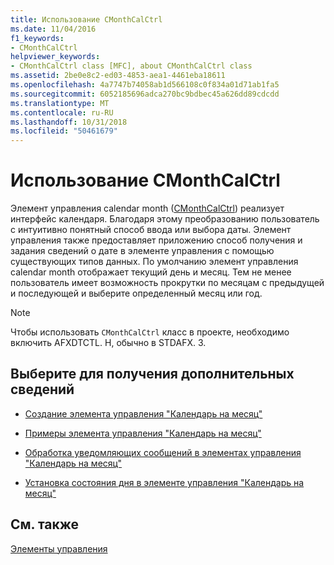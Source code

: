 ```yaml
---
title: Использование CMonthCalCtrl
ms.date: 11/04/2016
f1_keywords:
- CMonthCalCtrl
helpviewer_keywords:
- CMonthCalCtrl class [MFC], about CMonthCalCtrl class
ms.assetid: 2be0e8c2-ed03-4853-aea1-4461eba18611
ms.openlocfilehash: 4a7747b74058ab1d566108c0f834a01d71ab1fa5
ms.sourcegitcommit: 6052185696adca270bc9bdbec45a626dd89cdcdd
ms.translationtype: MT
ms.contentlocale: ru-RU
ms.lasthandoff: 10/31/2018
ms.locfileid: "50461679"
---
```

# <a name="using-cmonthcalctrl"></a>Использование CMonthCalCtrl

Элемент управления calendar month ([CMonthCalCtrl](../mfc/reference/cmonthcalctrl-class.md)) реализует интерфейс календаря. Благодаря этому преобразованию пользователь с интуитивно понятный способ ввода или выбора даты. Элемент управления также предоставляет приложению способ получения и задания сведений о дате в элементе управления с помощью существующих типов данных. По умолчанию элемент управления calendar month отображает текущий день и месяц. Тем не менее пользователь имеет возможность прокрутки по месяцам с предыдущей и последующей и выберите определенный месяц или год.

> [!NOTE]
>  Чтобы использовать `CMonthCalCtrl` класс в проекте, необходимо включить AFXDTCTL. H, обычно в STDAFX. З.

## <a name="what-do-you-want-to-know-more-about"></a>Выберите для получения дополнительных сведений

- [Создание элемента управления "Календарь на месяц"](../mfc/creating-the-month-calendar-control.md)

- [Примеры элемента управления "Календарь на месяц"](../mfc/month-calendar-control-examples.md)

- [Обработка уведомляющих сообщений в элементах управления "Календарь на месяц"](../mfc/processing-notification-messages-in-month-calendar-controls.md)

- [Установка состояния дня в элементе управления "Календарь на месяц"](../mfc/setting-the-day-state-of-a-month-calendar-control.md)

## <a name="see-also"></a>См. также

[Элементы управления](../mfc/controls-mfc.md)

